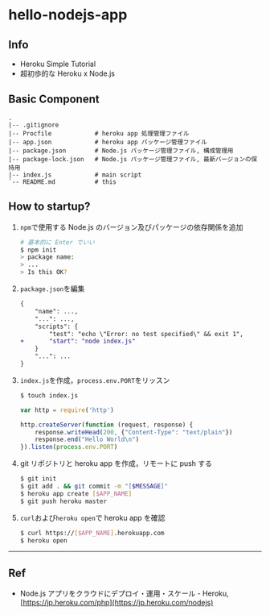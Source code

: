# hello-nodejs-app

## Info
* Heroku Simple Tutorial
* 超初歩的な Heroku x Node.js

## Basic Component
```
.
|-- .gitignore
|-- Procfile            # heroku app 処理管理ファイル
|-- app.json            # heroku app パッケージ管理ファイル
|-- package.json        # Node.js パッケージ管理ファイル, 構成管理用
|-- package-lock.json   # Node.js パッケージ管理ファイル, 最新バージョンの保持用
|-- index.js            # main script
`-- README.md           # this
```

## How to startup?
1. `npm`で使用する Node.js のバージョン及びパッケージの依存関係を追加

    ```sh
    # 基本的に Enter でいい
    $ npm init
    > package name:
    > ...
    > Is this OK?
    ```

2. `package.json`を編集

    ```diff
    {
        "name": ...,
        "...": ...,
        "scripts": {
            "test": "echo \"Error: no test specified\" && exit 1",
    +       "start": "node index.js"
        }
        "...": ...
    }

3. `index.js`を作成，`process.env.PORT`をリッスン

    ```sh
    $ touch index.js
    ```

    ```js
    var http = require('http')

    http.createServer(function (request, response) {
        response.writeHead(200, {"Content-Type": "text/plain"})
        response.end("Hello World\n")
    }).listen(process.env.PORT)
    ```

4. git リポジトリと heroku app を作成，リモートに push する

    ```sh
    $ git init
    $ git add . && git commit -m "[$MESSAGE]"
    $ heroku app create [$APP_NAME]
    $ git push heroku master
    ```

5. `curl`および`heroku open`で heroku app を確認

    ```sh
    $ curl https://[$APP_NAME].herokuapp.com
    $ heroku open
    ```


------

## Ref
* Node.js アプリをクラウドにデプロイ・運用・スケール - Heroku, [https://jp.heroku.com/php](https://jp.heroku.com/nodejs)